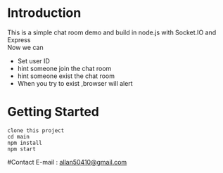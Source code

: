 # Introduction
This is a simple chat room demo and build in node.js with Socket.IO and Express  
Now we can
- Set user ID  
- hint someone join the chat room    
- hint someone exist the chat room  
- When you try to exist ,browser will alert
# Getting Started
```
clone this project
cd main
npm install
npm start
```

#Contact
E-mail : allan50410@gmail.com